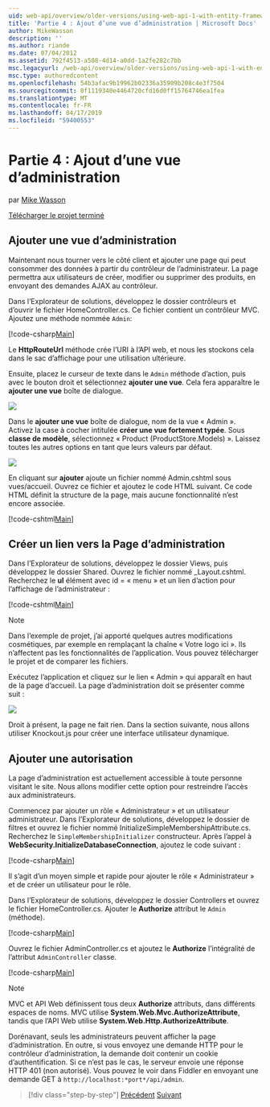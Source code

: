 ```yaml
---
uid: web-api/overview/older-versions/using-web-api-1-with-entity-framework-5/using-web-api-with-entity-framework-part-4
title: 'Partie 4 : Ajout d’une vue d’administration | Microsoft Docs'
author: MikeWasson
description: ''
ms.author: riande
ms.date: 07/04/2012
ms.assetid: 792f4513-a508-4d14-a0dd-1a2fe282c7bb
msc.legacyurl: /web-api/overview/older-versions/using-web-api-1-with-entity-framework-5/using-web-api-with-entity-framework-part-4
msc.type: authoredcontent
ms.openlocfilehash: 54b3afac9b19962b02336a35909b208c4e3f7504
ms.sourcegitcommit: 0f1119340e4464720cfd16d0ff15764746ea1fea
ms.translationtype: MT
ms.contentlocale: fr-FR
ms.lasthandoff: 04/17/2019
ms.locfileid: "59400553"
---
```

# <a name="part-4-adding-an-admin-view"></a>Partie 4 : Ajout d’une vue d’administration

par [Mike Wasson](https://github.com/MikeWasson)

[Télécharger le projet terminé](http://code.msdn.microsoft.com/ASP-NET-Web-API-with-afa30545)

## <a name="add-an-admin-view"></a>Ajouter une vue d’administration

Maintenant nous tourner vers le côté client et ajouter une page qui peut consommer des données à partir du contrôleur de l’administrateur. La page permettra aux utilisateurs de créer, modifier ou supprimer des produits, en envoyant des demandes AJAX au contrôleur.

Dans l’Explorateur de solutions, développez le dossier contrôleurs et d’ouvrir le fichier HomeController.cs. Ce fichier contient un contrôleur MVC. Ajoutez une méthode nommée `Admin`:

[!code-csharp[Main](using-web-api-with-entity-framework-part-4/samples/sample1.cs)]

Le **HttpRouteUrl** méthode crée l’URI à l’API web, et nous les stockons cela dans le sac d’affichage pour une utilisation ultérieure.

Ensuite, placez le curseur de texte dans le `Admin` méthode d’action, puis avec le bouton droit et sélectionnez **ajouter une vue**. Cela fera apparaître le **ajouter une vue** boîte de dialogue.

![](using-web-api-with-entity-framework-part-4/_static/image1.png)

Dans le **ajouter une vue** boîte de dialogue, nom de la vue « Admin ». Activez la case à cocher intitulée **créer une vue fortement typée**. Sous **classe de modèle**, sélectionnez « Product (ProductStore.Models) ». Laissez toutes les autres options en tant que leurs valeurs par défaut.

![](using-web-api-with-entity-framework-part-4/_static/image2.png)

En cliquant sur **ajouter** ajoute un fichier nommé Admin.cshtml sous vues/accueil. Ouvrez ce fichier et ajoutez le code HTML suivant. Ce code HTML définit la structure de la page, mais aucune fonctionnalité n’est encore associée.

[!code-cshtml[Main](using-web-api-with-entity-framework-part-4/samples/sample2.cshtml)]

## <a name="create-a-link-to-the-admin-page"></a>Créer un lien vers la Page d’administration

Dans l’Explorateur de solutions, développez le dossier Views, puis développez le dossier Shared. Ouvrez le fichier nommé \_Layout.cshtml. Recherchez le **ul** élément avec id = « menu » et un lien d’action pour l’affichage de l’administrateur :

[!code-cshtml[Main](using-web-api-with-entity-framework-part-4/samples/sample3.cshtml)]

> [!NOTE]
> Dans l’exemple de projet, j’ai apporté quelques autres modifications cosmétiques, par exemple en remplaçant la chaîne « Votre logo ici ». Ils n’affectent pas les fonctionnalités de l’application. Vous pouvez télécharger le projet et de comparer les fichiers.


Exécutez l’application et cliquez sur le lien « Admin » qui apparaît en haut de la page d’accueil. La page d’administration doit se présenter comme suit :

![](using-web-api-with-entity-framework-part-4/_static/image3.png)

Droit à présent, la page ne fait rien. Dans la section suivante, nous allons utiliser Knockout.js pour créer une interface utilisateur dynamique.

## <a name="add-authorization"></a>Ajouter une autorisation

La page d’administration est actuellement accessible à toute personne visitant le site. Nous allons modifier cette option pour restreindre l’accès aux administrateurs.

Commencez par ajouter un rôle « Administrateur » et un utilisateur administrateur. Dans l’Explorateur de solutions, développez le dossier de filtres et ouvrez le fichier nommé InitializeSimpleMembershipAttribute.cs. Recherchez le `SimpleMembershipInitializer` constructeur. Après l’appel à **WebSecurity.InitializeDatabaseConnection**, ajoutez le code suivant :

[!code-csharp[Main](using-web-api-with-entity-framework-part-4/samples/sample4.cs)]

Il s’agit d’un moyen simple et rapide pour ajouter le rôle « Administrateur » et de créer un utilisateur pour le rôle.

Dans l’Explorateur de solutions, développez le dossier Controllers et ouvrez le fichier HomeController.cs. Ajouter le **Authorize** attribut le `Admin` (méthode).

[!code-csharp[Main](using-web-api-with-entity-framework-part-4/samples/sample5.cs)]

Ouvrez le fichier AdminController.cs et ajoutez le **Authorize** l’intégralité de l’attribut `AdminController` classe.

[!code-csharp[Main](using-web-api-with-entity-framework-part-4/samples/sample6.cs)]

> [!NOTE]
> MVC et API Web définissent tous deux **Authorize** attributs, dans différents espaces de noms. MVC utilise **System.Web.Mvc.AuthorizeAttribute**, tandis que l’API Web utilise **System.Web.Http.AuthorizeAttribute**.


Dorénavant, seuls les administrateurs peuvent afficher la page d’administration. En outre, si vous envoyez une demande HTTP pour le contrôleur d’administration, la demande doit contenir un cookie d’authentification. Si ce n’est pas le cas, le serveur envoie une réponse HTTP 401 (non autorisé). Vous pouvez le voir dans Fiddler en envoyant une demande GET à `http://localhost:*port*/api/admin`.

> [!div class="step-by-step"]
> [Précédent](using-web-api-with-entity-framework-part-3.md)
> [Suivant](using-web-api-with-entity-framework-part-5.md)
